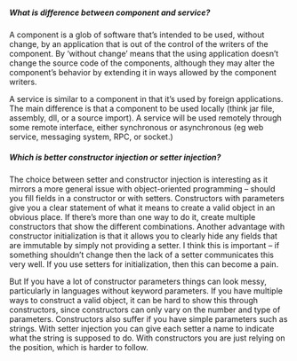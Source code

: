 ##### What is difference between component and service?
A component is a glob of software that’s intended to be used, without change, by an application that is out of the control of the writers of the component. By ‘without change’ means that the using application doesn’t change the source code of the components, although they may alter the component’s behavior by extending it in ways allowed by the component writers.

A service is similar to a component in that it’s used by foreign applications. The main difference is that a component to be used locally (think jar file, assembly, dll, or a source import). A service will be used remotely through some remote interface, either synchronous or asynchronous (eg web service, messaging system, RPC, or socket.)

##### Which is better constructor injection or setter injection?
The choice between setter and constructor injection is interesting as it mirrors a more general issue with object-oriented programming – should you fill fields in a constructor or with setters.
Constructors with parameters give you a clear statement of what it means to create a valid object in an obvious place. If there’s more than one way to do it, create multiple constructors that show the different combinations. Another advantage with constructor initialization is that it allows you to clearly hide any fields that are immutable by simply not providing a setter. I think this is important – if something shouldn’t change then the lack of a setter communicates this very well. If you use setters for initialization, then this can become a pain.

But If you have a lot of constructor parameters things can look messy, particularly in languages without keyword parameters. If you have multiple ways to construct a valid object, it can be hard to show this through constructors, since constructors can only vary on the number and type of parameters. Constructors also suffer if you have simple parameters such as strings. With setter injection you can give each setter a name to indicate what the string is supposed to do. With constructors you are just relying on the position, which is harder to follow.

